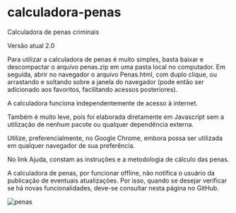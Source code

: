 # calculadora-penas

Calculadora de penas criminais

Versão atual 2.0

Para utilizar a calculadora de penas é muito simples, basta baixar e descompactar o arquivo penas.zip em uma pasta local no computador. Em seguida, abrir no navegador o arquivo Penas.html, com duplo clique, ou arrastando e soltando sobre a janela do navegador (pode então ser adicionado aos favoritos, facilitando acessos posteriores).

A calculadora funciona independentemente de acesso à internet.

Também é muito leve, pois foi elaborada diretamente em Javascript sem a utilização de nenhum pacote ou qualquer dependência externa.

Utilize, preferencialmente, no Google Chrome, embora possa ser utilizada em qualquer navegador de sua preferência. 

No link Ajuda, constam as instruções e a metodologia de cálculo das penas.

A calculadora de penas, por funcionar offline, não notifica o usuário da publicação de eventuais atualizações. Por isso, quando se desejar verificar se há novas funcionalidades, deve-se consultar nesta página no GitHub.

![penas](https://user-images.githubusercontent.com/55038339/158496763-6581626e-9564-408b-85aa-c116c5bc3432.png)
